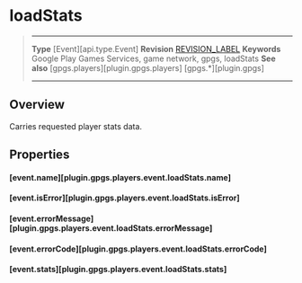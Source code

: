 # loadStats

> --------------------- ------------------------------------------------------------------------------------------
> __Type__              [Event][api.type.Event]
> __Revision__          [REVISION_LABEL](REVISION_URL)
> __Keywords__          Google Play Games Services, game network, gpgs, loadStats
> __See also__          [gpgs.players][plugin.gpgs.players]
>                       [gpgs.*][plugin.gpgs]
> --------------------- ------------------------------------------------------------------------------------------

## Overview

Carries requested player stats data.

## Properties

#### [event.name][plugin.gpgs.players.event.loadStats.name]

#### [event.isError][plugin.gpgs.players.event.loadStats.isError]

#### [event.errorMessage][plugin.gpgs.players.event.loadStats.errorMessage]

#### [event.errorCode][plugin.gpgs.players.event.loadStats.errorCode]

#### [event.stats][plugin.gpgs.players.event.loadStats.stats]